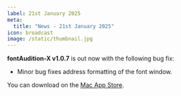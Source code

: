 ```yaml
---
label: 21st January 2025
meta:
  title: "News - 21st January 2025"
icon: broadcast
image: /static/thumbnail.jpg
---
```


**fontAudition-X v1.0.7** is out now with the following bug fix:

- Minor bug fixes address formatting of the font window.

You can download on the [Mac App Store](https://apps.apple.com/app/fontaudition-x/id1554676357).
